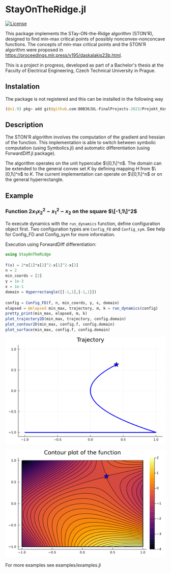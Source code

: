 # StayOnTheRidge.jl
[![License](https://img.shields.io/badge/License-MIT-blue.svg)](https://gitlab.fel.cvut.cz/kosohmar/StayOnTheRidge.jl/-/blob/main/LICENSE)

This package implements the STay-ON-the-Ridge algorithm (STON'R), designed to find min-max critical points of possibly nonconvex-nonconcave functions. The concepts of min-max critical points and the STON'R algorithm were proposed in https://proceedings.mlr.press/v195/daskalakis23b.html.

This is a project in progress, developed as part of a Bachelor's thesis at the Faculty of Electrical Engineering, Czech Technical University in Prague.

## Instalation
The package is not registered and this can be installed in the following way

```julia
(@v1.9) pkg> add git@github.com:B0B36JUL-FinalProjects-2023/Projekt_Kosohorska.git
```

## Description
The STON'R algorithm involves the computation of the gradient and hessian of the function. This implementation is able to switch between symbolic computation (using Symbolics.jl) and automatic differentiation (using ForwardDiff.jl package).

The algorithm operates on the unit hypercube $\[0,1\]^n$. The domain can be extended to the general convex set $K$ by defining mapping $H$ from $\[0,1\]^n$ to $K$.
The current implementation can operate on $\[0,1\]^n$ or on the general hyperrectangle.

## Example
### Function $2x_1x_2^2 - x_1^2 - x_2$ on the square $\[-1,1\]^2$
To execute dynamics with the `run_dynamics` function, define configuration object first. Two configuration types are `Config_FD` and `Config_sym`. See help for Config_FD and Config_sym for more information.

Execution using ForwardDiff differentiation:
```julia
using StayOnTheRidge

f(x) = 2*x[1]*x[2]^2-x[1]^2-x[2]
n = 2
min_coords = [2]
γ = 1e-3
ϵ = 1e-1
domain = Hyperrectangle([[-1,1],[-1,1]])

config = Config_FD(f, n, min_coords, γ, ϵ, domain)
elapsed = @elapsed min_max, trajectory, m, k = run_dynamics(config)
pretty_print(min_max, elapsed, m, k)
plot_trajectory2D(min_max, trajectory, config.domain)
plot_contour2D(min_max, config.f, config.domain)
plot_surface(min_max, config.f, config.domain)
```

<p align="center">
  <img src="imgs/example5_trajectory.png">
</p>
<p align="center">
  <img src="imgs/example5_contour.png">
</p>

For more examples see examples/examples.jl

